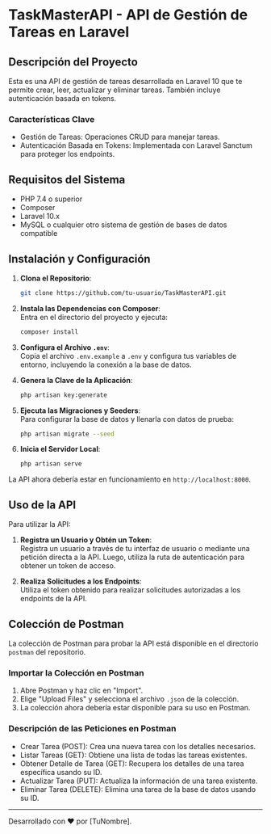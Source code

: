 # TaskMasterAPI - API de Gestión de Tareas en Laravel

## Descripción del Proyecto

Esta es una API de gestión de tareas desarrollada en Laravel 10 que te permite crear, leer, actualizar y eliminar tareas. También incluye autenticación basada en tokens.

### Características Clave

-   Gestión de Tareas: Operaciones CRUD para manejar tareas.
-   Autenticación Basada en Tokens: Implementada con Laravel Sanctum para proteger los endpoints.

## Requisitos del Sistema

-   PHP 7.4 o superior
-   Composer
-   Laravel 10.x
-   MySQL o cualquier otro sistema de gestión de bases de datos compatible

## Instalación y Configuración

1. **Clona el Repositorio**:

    ```bash
    git clone https://github.com/tu-usuario/TaskMasterAPI.git
    ```

2. **Instala las Dependencias con Composer**:  
   Entra en el directorio del proyecto y ejecuta:

    ```bash
    composer install
    ```

3. **Configura el Archivo `.env`**:  
   Copia el archivo `.env.example` a `.env` y configura tus variables de entorno, incluyendo la conexión a la base de datos.

4. **Genera la Clave de la Aplicación**:

    ```bash
    php artisan key:generate
    ```

5. **Ejecuta las Migraciones y Seeders**:  
   Para configurar la base de datos y llenarla con datos de prueba:

    ```bash
    php artisan migrate --seed
    ```

6. **Inicia el Servidor Local**:
    ```bash
    php artisan serve
    ```

La API ahora debería estar en funcionamiento en `http://localhost:8000`.

## Uso de la API

Para utilizar la API:

1. **Registra un Usuario y Obtén un Token**:  
   Registra un usuario a través de tu interfaz de usuario o mediante una petición directa a la API. Luego, utiliza la ruta de autenticación para obtener un token de acceso.

2. **Realiza Solicitudes a los Endpoints**:  
   Utiliza el token obtenido para realizar solicitudes autorizadas a los endpoints de la API.

## Colección de Postman

La colección de Postman para probar la API está disponible en el directorio `postman` del repositorio.

### Importar la Colección en Postman

1. Abre Postman y haz clic en "Import".
2. Elige "Upload Files" y selecciona el archivo `.json` de la colección.
3. La colección ahora debería estar disponible para su uso en Postman.

### Descripción de las Peticiones en Postman

-   Crear Tarea (POST): Crea una nueva tarea con los detalles necesarios.
-   Listar Tareas (GET): Obtiene una lista de todas las tareas existentes.
-   Obtener Detalle de Tarea (GET): Recupera los detalles de una tarea específica usando su ID.
-   Actualizar Tarea (PUT): Actualiza la información de una tarea existente.
-   Eliminar Tarea (DELETE): Elimina una tarea de la base de datos usando su ID.

---

Desarrollado con ❤️ por [TuNombre].
